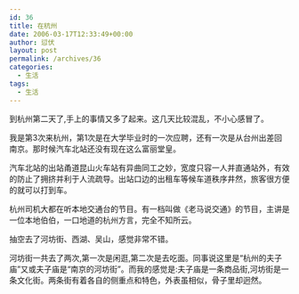 ```yaml
---
id: 36
title: 在杭州
date: 2006-03-17T12:33:49+00:00
author: 愆伏
layout: post
permalink: /archives/36
categories:
  - 生活
tags:
  - 生活
---
```

到杭州第二天了,手上的事情又多了起来。这几天比较混乱，不小心感冒了。

我是第3次来杭州，第1次是在大学毕业时的一次应聘，还有一次是从台州出差回南京。那时候汽车北站还没有现在这么富丽堂皇。

汽车北站的出站甬道昆山火车站有异曲同工之妙，宽度只容一人并直通站外，有效的防止了拥挤并利于人流疏导。出站口边的出租车等候车道秩序井然，旅客很方便的就可以打到车。

杭州司机大都在听本地交通台的节目。有一档叫做《老马说交通》的节目，主讲是一位本地伯伯，一口地道的杭州方言，完全不知所云。
  
抽空去了河坊街、西湖、吴山，感觉非常不错。
  
河坊街一共去了两次,第一次是闲逛,第二次是去吃面。同事说这里是“杭州的夫子庙”又或夫子庙是“南京的河坊街”。而我的感觉是:夫子庙是一条商品街,河坊街是一条文化街。两条街有着各自的侧重点和特色，外表虽相似，骨子里却迥然。